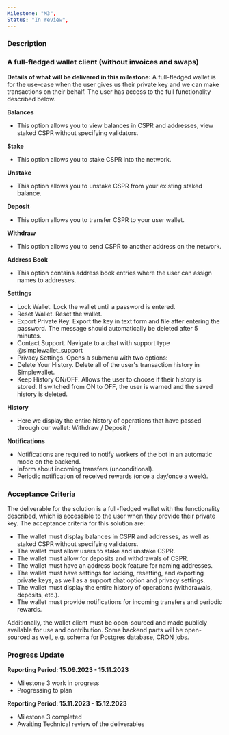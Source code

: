 ```yaml
---
Milestone: "M3",
Status: "In review",
---
```

<!--lang:en--> 
### Description
### A full-fledged wallet client (without invoices and swaps)

**Details of what will be delivered in this milestone:**
A full-fledged wallet is for the use-case when the user gives us their private key and we can make transactions on their behalf. The user has access to the full functionality described below.

**Balances**
- This option allows you to view balances in CSPR and addresses, view staked CSPR without specifying validators.

**Stake**
- This option allows you to stake CSPR into the network.

**Unstake**
- This option allows you to unstake CSPR from your existing staked balance.

**Deposit**
- This option allows you to transfer CSPR to your user wallet.

**Withdraw**
- This option allows you to send CSPR to another address on the network.

**Address Book**
- This option contains address book entries where the user can assign names to addresses.

**Settings**
- Lock Wallet. Lock the wallet until a password is entered.
- Reset Wallet. Reset the wallet.
- Export Private Key. Export the key in text form and file after entering the password. The message should automatically be deleted after 5 minutes.
- Contact Support. Navigate to a chat with support type @simplewallet_support
- Privacy Settings. Opens a submenu with two options:
- Delete Your History. Delete all of the user's transaction history in Simplewallet.
- Keep History ON/OFF. Allows the user to choose if their history is stored. If switched from ON to OFF, the user is warned and the saved history is deleted.

**History**
- Here we display the entire history of operations that have passed through our wallet: Withdraw / Deposit /

**Notifications**
- Notifications are required to notify workers of the bot in an automatic mode on the backend.
- Inform about incoming transfers (unconditional).
- Periodic notification of received rewards (once a day/once a week).


### Acceptance Criteria

The deliverable for the solution is a full-fledged wallet with the functionality described, which is accessible to the user when they provide their private key. The acceptance criteria for this solution are:

- The wallet must display balances in CSPR and addresses, as well as staked CSPR without specifying validators.
- The wallet must allow users to stake and unstake CSPR.
- The wallet must allow for deposits and withdrawals of CSPR.
- The wallet must have an address book feature for naming addresses.
- The wallet must have settings for locking, resetting, and exporting private keys, as well as a support chat option and privacy settings.
- The wallet must display the entire history of operations (withdrawals, deposits, etc.).
- The wallet must provide notifications for incoming transfers and periodic rewards.

Additionally, the wallet client must be open-sourced and made publicly available for use and contribution. 
Some backend parts will be open-sourced as well, e.g. schema for Postgres database, CRON jobs.


### Progress Update

**Reporting Period: 15.09.2023 - 15.11.2023**
- Milestone 3 work in progress
- Progressing to plan 

**Reporting Period: 15.11.2023 - 15.12.2023**
- Milestone 3 completed
- Awaiting Technical review of the deliverables